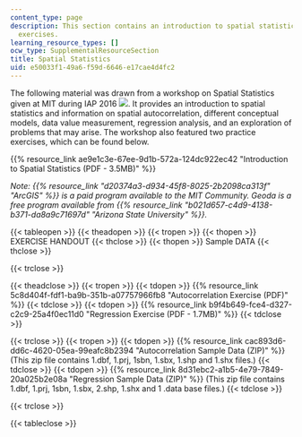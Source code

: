 ```yaml
---
content_type: page
description: This section contains an introduction to spatial statistics and two practice
  exercises.
learning_resource_types: []
ocw_type: SupplementalResourceSection
title: Spatial Statistics
uid: e50033f1-49a6-f59d-6646-e17cae4d4fc2
---
```


The following material was drawn from a workshop on Spatial Statistics given at MIT during IAP 2016 ![](/images/educator/icon-question-iap.png). It provides an introduction to spatial statistics and information on spatial autocorrelation, different conceptual models, data value measurement, regression analysis, and an exploration of problems that may arise. The workshop also featured two practice exercises, which can be found below.

{{% resource_link ae9e1c3e-67ee-9d1b-572a-124dc922ec42 "Introduction to Spatial Statistics (PDF - 3.5MB)" %}}

_Note: {{% resource_link "d20374a3-d934-45f8-8025-2b2098ca313f" "ArcGIS" %}} is a paid program available to the MIT Community. Geoda is a free program available from {{% resource_link "b021d657-c4d9-4138-b371-da8a9c71697d" "Arizona State University" %}}._

{{< tableopen >}}
{{< theadopen >}}
{{< tropen >}}
{{< thopen >}}
EXERCISE HANDOUT
{{< thclose >}}
{{< thopen >}}
Sample DATA
{{< thclose >}}

{{< trclose >}}

{{< theadclose >}}
{{< tropen >}}
{{< tdopen >}}
{{% resource_link 5c8d404f-fdf1-ba9b-351b-a07757966fb8 "Autocorrelation Exercise (PDF)" %}}
{{< tdclose >}}
{{< tdopen >}}
{{% resource_link b9f4b649-fce4-d327-c2c9-25a4f0ec11d0 "Regression Exercise (PDF - 1.7MB)" %}}
{{< tdclose >}}

{{< trclose >}}
{{< tropen >}}
{{< tdopen >}}
{{% resource_link cac893d6-dd6c-4620-05ea-99eafc8b2394 "Autocorrelation Sample Data (ZIP)" %}} (This zip file contains 1.dbf, 1.prj, 1sbn, 1.sbx, 1.shp and 1.shx files.)
{{< tdclose >}}
{{< tdopen >}}
{{% resource_link 8d31ebc2-a1b5-4e79-7849-20a025b2e08a "Regression Sample Data (ZIP)" %}} (This zip file contains 1.dbf, 1.prj, 1sbn, 1.sbx, 2.shp, 1.shx and 1 .data base files.)
{{< tdclose >}}

{{< trclose >}}

{{< tableclose >}}